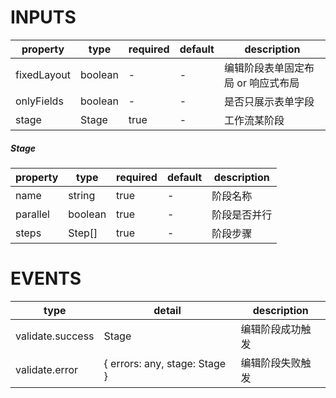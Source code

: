 [//]: # "business-bricks/ci/workflow-stage-editor.ts"

# INPUTS

| property    | type    | required | default | description                        |
| ----------- | ------- | -------- | ------- | ---------------------------------- |
| fixedLayout | boolean | -        | -       | 编辑阶段表单固定布局 or 响应式布局 |
| onlyFields  | boolean | -        | -       | 是否只展示表单字段                 |
| stage       | Stage   | true     | -       | 工作流某阶段                       |

##### Stage

| property | type    | required | default | description  |
| -------- | ------- | -------- | ------- | ------------ |
| name     | string  | true     | -       | 阶段名称     |
| parallel | boolean | true     | -       | 阶段是否并行 |
| steps    | Step[]  | true     | -       | 阶段步骤     |

# EVENTS

| type             | detail                        | description      |
| ---------------- | ----------------------------- | ---------------- |
| validate.success | Stage                         | 编辑阶段成功触发 |
| validate.error   | { errors: any, stage: Stage } | 编辑阶段失败触发 |
